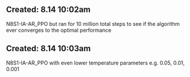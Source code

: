 ## Created: 8.14 10:02am
N8S1-IA-AR_PPO but ran for 10 million total steps to see if the algorithm ever converges to the optimal performance

## Created: 8.14 10:03am
N8S1-IA-AR_PPO with even lower temperature parameters e.g. 0.05, 0.01, 0.001